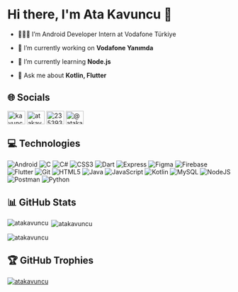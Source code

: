 <h1 align="left">Hi there, I'm Ata Kavuncu 👋</h1>

- 👨🏻‍💻 I’m Android Developer Intern at Vodafone Türkiye

- 🔭 I’m currently working on **Vodafone Yanımda**

- 🌱 I’m currently learning **Node.js**

- 💬 Ask me about **Kotlin, Flutter**

## 🌐 Socials
<p align="left">
<a href="https://twitter.com/kavuncu_ata" target="blank"><img align="center" src="https://raw.githubusercontent.com/rahuldkjain/github-profile-readme-generator/master/src/images/icons/Social/twitter.svg" alt="kavuncu_ata" height="30" width="40" /></a>
<a href="https://linkedin.com/in/atakavuncu" target="blank"><img align="center" src="https://raw.githubusercontent.com/rahuldkjain/github-profile-readme-generator/master/src/images/icons/Social/linked-in-alt.svg" alt="atakavuncu" height="30" width="40" /></a>
<a href="https://stackoverflow.com/users/23539396" target="blank"><img align="center" src="https://raw.githubusercontent.com/rahuldkjain/github-profile-readme-generator/master/src/images/icons/Social/stack-overflow.svg" alt="23539396" height="30" width="40" /></a>
<a href="https://medium.com/@atakavuncu" target="blank"><img align="center" src="https://raw.githubusercontent.com/rahuldkjain/github-profile-readme-generator/master/src/images/icons/Social/medium.svg" alt="@atakavuncu" height="30" width="40" /></a>
</p>

## 💻 Technologies
![Android](https://img.shields.io/badge/Android-3DDC84?style=for-the-badge&logo=android&logoColor=white) ![C](https://img.shields.io/badge/C-00599C?style=for-the-badge&logo=c&logoColor=white) ![C#](https://img.shields.io/badge/C%23-239120?style=for-the-badge&logo=csharp&logoColor=white)
 ![CSS3](https://img.shields.io/badge/CSS3-1572B6?style=for-the-badge&logo=css3&logoColor=white)
 ![Dart](https://img.shields.io/badge/Dart-0175C2?style=for-the-badge&logo=dart&logoColor=white)
 ![Express](https://img.shields.io/badge/Express%20js-000000?style=for-the-badge&logo=express&logoColor=white)
 ![Figma](https://img.shields.io/badge/Figma-F24E1E?style=for-the-badge&logo=figma&logoColor=white)
 ![Firebase](https://img.shields.io/badge/firebase-ffca28?style=for-the-badge&logo=firebase&logoColor=black)
 ![Flutter](https://img.shields.io/badge/Flutter-02569B?style=for-the-badge&logo=flutter&logoColor=white)
 ![Git](https://img.shields.io/badge/GIT-E44C30?style=for-the-badge&logo=git&logoColor=white)
 ![HTML5](https://img.shields.io/badge/HTML5-E34F26?style=for-the-badge&logo=html5&logoColor=white)
 ![Java](https://img.shields.io/badge/java-%23ED8B00.svg?style=for-the-badge&logo=java&logoColor=white)
 ![JavaScript](https://img.shields.io/badge/JavaScript-323330?style=for-the-badge&logo=javascript&logoColor=F7DF1E)
 ![Kotlin](https://img.shields.io/badge/kotlin-%230095D5.svg?style=for-the-badge&logo=kotlin&logoColor=white)
 ![MySQL](https://img.shields.io/badge/MySQL-005C84?style=for-the-badge&logo=mysql&logoColor=white)
 ![NodeJS](https://img.shields.io/badge/Node%20js-339933?style=for-the-badge&logo=nodedotjs&logoColor=white)
 ![Postman](https://img.shields.io/badge/Postman-FF6C37?style=for-the-badge&logo=Postman&logoColor=white)
 ![Python](https://img.shields.io/badge/Python-FFD43B?style=for-the-badge&logo=python&logoColor=blue)


## 📊 GitHub Stats
<p><img align="left" src="https://github-readme-stats.vercel.app/api/top-langs?username=atakavuncu&show_icons=true&locale=en&layout=compact&theme=dark" alt="atakavuncu" /></p>

<p>&nbsp;<img align="center" src="https://github-readme-stats.vercel.app/api?username=atakavuncu&show_icons=true&locale=en&theme=dark" alt="atakavuncu" /></p>

<p><img align="center" src="https://github-readme-streak-stats.herokuapp.com/?user=atakavuncu&theme=dark" alt="atakavuncu" /></p>

## 🏆 GitHub Trophies
<p align="left"> <a href="https://github.com/ryo-ma/github-profile-trophy"><img src="https://github-profile-trophy.vercel.app/?username=atakavuncu&theme=radical" alt="atakavuncu" /></a> </p>
